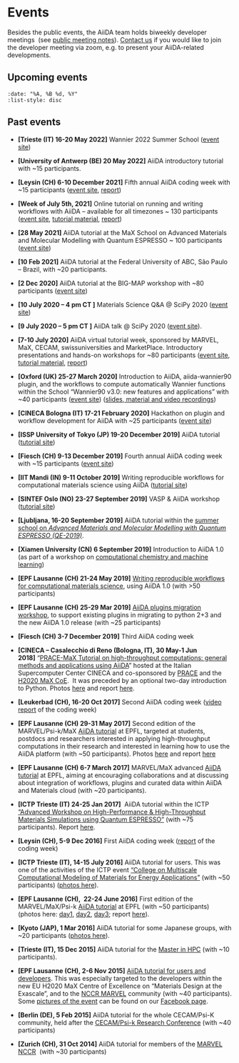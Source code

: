 # Events

Besides the public events, the AiiDA team holds biweekly developer meetings  (see [public meeting notes](https://hackmd.io/@aiida)). [Contact us](mailto:developers@aiida.net) if you would like to join the developer meeting via zoom, e.g. to present your AiiDA-related developments.

## Upcoming events

```{upcominglist}
:date: "%A, %B %d, %Y"
:list-style: disc
```

## Past events

- **\[Trieste (IT) 16-20 May 2022\]** Wannier 2022 Summer School ([event site](../news/posts/2022-01-29-wannier-school-event.md))
- **\[University of Antwerp (BE) 20 May 2022\]** AiiDA introductory tutorial with ~15 participants.
- **\[Leysin (CH) 6-10 December 2021\]** Fifth annual AiiDA coding week with ~15 participants ([event site](../news/posts/2021-12-06-coding-week-event.md), [report](../news/posts/2021-12-14-coding-week-report.md))
- **\[Week of July 5th, 2021\]** Online tutorial on running and writing workflows with AiiDA – available for all timezones ~ 130 participants ([event site](../news/posts/2021-05-05-aiida-tutorial-event.md), [tutorial material](https://aiida-tutorials.readthedocs.io/en/tutorial-2021-intro/), [report](../news/posts/2021-08-17-aiida-tutorial-report.md))
- **\[28 May 2021\]** AiiDA tutorial at the MaX School on Advanced Materials and Molecular Modelling with Quantum ESPRESSO ~ 100 participants ([event site](<http://indico.ictp.it/event/9616/#:~:text=The%20school%20will%20introduce%20students,%2DPerformance%20Computing%20(HPC).>))
- **\[10 Feb 2021\]** AiiDA tutorial at the Federal University of ABC, São Paulo – Brazil, with ~20 participants.
- **\[2 Dec 2020\]** AiiDA tutorial at the BIG-MAP workshop with ~80 participants ([event site](https://multiscale-modelling.eu/BigMapWorkshop2020))
- **\[10 July 2020 – 4 pm CT \]** Materials Science Q&A @ SciPy 2020 ([event site](https://www.scipy2020.scipy.org/schedule))
- **\[9 July 2020 – 5 pm CT \]** AiiDA talk @ SciPy 2020 ([event site](https://www.scipy2020.scipy.org/schedule)).
- **\[7-10 July 2020\]** AiiDA virtual tutorial week, sponsored by MARVEL, MaX, CECAM, swissuniversities and MarketPlace. Introductory presentations and hands-on workshops for ~80 participants ([event site](../news/posts/2020-06-04-aiida-tutorial-event.md), [tutorial material](https://aiida-tutorials.readthedocs.io/en/latest/pages/2020_Intro_Week/index.html), [report](../news/posts/2020-07-22-aiida-tutorial-report.md))
- **\[Oxford (UK) 25-27 March 2020\]** Introduction to AiiDA, aiida-wannier90 plugin, and the workflows to compute automatically Wannier functions within the School “Wannier90 v3.0: new features and applications” with ~40 participants ([event site](http://www.wannier.org/events/school-oxford-2020/)) ([slides, material and video recordings](https://www.materialscloud.org/learn/sections/C8ad91/wannier90-v3-0-school-virtual-edition-2020))
- **\[CINECA Bologna (IT) 17-21 February 2020\]** Hackathon on plugin and workflow development for AiiDA with ~25 participants ([event site](https://events.prace-ri.eu/event/957/overview))
- **\[ISSP University of Tokyo (JP) 19-20 December 2019\]** AiiDA tutorial ([tutorial site](https://atztogo.github.io/AiiDA-tutorial-ISSP/))
- **\[Fiesch (CH) 9-13 December 2019\]** Fourth annual AiiDA coding week with ~15 participants ([event site](http://www.aiida.net/aiida-coding-week-2019/))
- **\[IIT Mandi (IN) 9-11 October 2019\]** Writing reproducible workflows for computational materials science using AiiDA ([tutorial site](http://aiidaworkshop.iitmandi.ac.in/))
- **\[SINTEF Oslo (NO) 23-27 September 2019\]** VASP & AiiDA workshop ([tutorial site](https://www.sigma2.no/vasp-and-aiida-workshop-0))
- **\[Ljubljana, 16-20 September 2019\]** AiiDA tutorial within the [summer school on _Advanced Materials and Molecular Modelling with Quantum ESPRESSO (QE-2019)_](http://qe2019.ijs.si/index.html).
- **\[Xiamen University (CN) 6 September 2019\]** Introduction to AiiDA 1.0 (as part of a workshop on [computational chemistry and machine learning](http://pcoss.xmu.edu.cn/workshop/))
- **\[EPF Lausanne (CH) 21-24 May 2019\]** [Writing reproducible workflows for computational materials science](http://www.aiida.net/tutorial-reproducible-workflows/), using AiiDA 1.0 (with >50 participants)
- **\[EPF Lausanne (CH) 25-29 Mar 2019\]** [AiiDA plugins migration workshop](http://www.aiida.net/aiida-plugins-migration-workshop-2019/), to support existing plugins in migrating to python 2+3 and the new AiiDA 1.0 release (with ~25 participants)
- **\[Fiesch (CH) 3-7 December 2019\]** Third AiiDA coding week
- **\[CINECA – Casalecchio di Reno (Bologna, IT), 30 May-1 Jun 2018\]** “[PRACE-MaX Tutorial on high-throughput computations: general methods and applications using AiiDA](https://events.prace-ri.eu/event/709/)” hosted at the Italian Supercomputer Center CINECA and co-sponsored by [PRACE](http://www.prace-ri.eu) and the [H2020 MaX CoE](http://max-centre.eu).  It was preceded by an optional two-day introduction to Python. Photos [here](https://www.facebook.com/media/set/?set=a.832898416917681.1073741841.254260741448121&type=1&l=d8cf65a9fa) and report [here](http://www.aiida.net/report-aiida-tutorial-cineca-may-2018/).
- **\[Leukerbad (CH), 16-20 Oct 2017\]** Second AiiDA coding week ([video report](http://www.aiida.net/news/outcome-of-the-aiida-coding-week-video/) of the coding week)
- **\[EPF Lausanne (CH) 29-31 May 2017\]** Second edition of the MARVEL/Psi-k/MaX [AiiDA tutorial](http://nccr-marvel.ch/en/events/aiida-tutorial-may-2017) at EPFL, targeted at students, postdocs and researchers interested in applying high-throughput computations in their research and interested in learning how to use the AiiDA platform (with ~50 participants). Photos [here](https://www.facebook.com/media/set/?set=a.659849004222624.1073741839.254260741448121&type=1&l=aa10a3771b) and report [here](http://psi-k.net/report-on-the-high-throughput-tutorial-using-aiida-2017/)
- **\[EPF Lausanne (CH) 6-7 March 2017\]** MARVEL/MaX advanced [AiiDA tutorial](http://nccr-marvel.ch/en/events/marvel-max-meeting-march-2017) at EPFL, aiming at encouraging collaborations and at discussing about integration of workflows, plugins and curated data within AiiDA and Materials cloud (with ~20 participants).
- **\[ICTP Trieste (IT) 24-25 Jan 2017\]**  AiiDA tutorial within the ICTP [“Advanced Workshop on High-Performance & High-Throughput Materials Simulations using Quantum ESPRESSO”](http://indico.ictp.it/event/7921/) (with ~75 participants). Report [here](http://www.aiida.net/report-aiida-tutorial-january-2017/).
- **\[Leysin (CH), 5-9 Dec 2016\]** First AiiDA coding week ([report](http://www.aiida.net/report-from-the-aiida-coding-week-dec-2016/) of the coding week)
- **\[ICTP Trieste (IT), 14-15 July 2016\]** AiiDA tutorial for users. This was one of the activities of the ICTP event [“College on Multiscale Computational Modeling of Materials for Energy Applications”](http://indico.ictp.it/event/7656/overview) (with ~50 participants) ([photos here](https://www.facebook.com/media/set/?set=a.524912414382951.1073741836.254260741448121&type=1&l=994febf474)).
- **\[EPF Lausanne (CH),  22-24 June 2016\]** First edition of the MARVEL/MaX/Psi-k [AiiDA tutorial](http://nccr-marvel.ch/en/events/aiida-tutorial-june-2016) at EPFL (with ~50 participants) (photos here: [day1](https://www.facebook.com/media/set/?set=a.503196473221212.1073741833.254260741448121&type=1&l=85d4593322), [day2](https://www.facebook.com/media/set/?set=a.503233563217503.1073741834.254260741448121&type=1&l=3f930b62c5), [day3](https://www.facebook.com/media/set/?set=a.503525399854986.1073741835.254260741448121&type=1&l=7ec21a0901); report [here](http://www.aiida.net/report-of-the-aiida-tutorial-of-last-year-june-2016-in-lausanne/)).
- **\[Kyoto (JAP), 1 Mar 2016\]** AiiDA tutorial for some Japanese groups, with ~20 participants ([photos here](https://www.facebook.com/media/set/?set=a.457922641081929.1073741831.254260741448121&type=1&l=4bdb3dbc74)).
- **\[Trieste (IT), 15 Dec 2015\]** AiiDA tutorial for the [Master in HPC](http://www.mhpc.it) (with ~10 participants).
- **\[EPF Lausanne (CH), 2-6 Nov 2015\]** [AiiDA tutorial for users and developers](http://nccr-marvel.ch/en/events/aiida-tutorial-coding-days). This was especially targeted to the developers within the new EU H2020 MaX Centre of Excellence on “Materials Design at the Exascale”, and to the [NCCR MARVEL](http://nccr-marvel.ch/) community (with ~40 participants). Some [pictures of the event](https://www.facebook.com/media/set/?set=a.423304691210391.1073741830.254260741448121&type=3) can be found on our [Facebook page](https://www.facebook.com/media/set/?set=a.423304691210391.1073741830.254260741448121&type=3).

- **\[Berlin (DE), 5 Feb 2015\]** AiiDA tutorial for the whole CECAM/Psi-K community, held after the [CECAM/Psi-k Research Conference](http://th.fhi-berlin.mpg.de/sitesub/meetings/cecampsik2015/index.php?n=Meeting.Program "CECAM/Psi-k Research Conference Berlin 2015") (with ~40 participants)
- **\[Zurich (CH), 31 Oct 2014\]** AiiDA tutorial for members of the [MARVEL NCCR](http://nccr-marvel.ch/)  (with ~30 participants)
